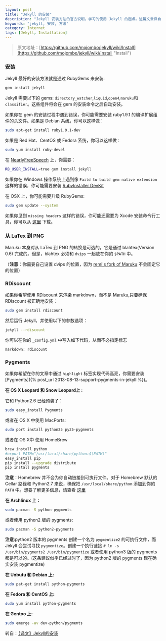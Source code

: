```yaml
---
layout: post
title: "Jekyll 的安装"
description: "Jekyll 安装方法的官方说明，学习的使用 Jekyll 的起点。这篇文章译自 Jekyll 的官方 Wiki，希望能对不熟悉英文的朋友们有所帮助。"
keywords: "jekyll, 安装, 方法"
category: Internet
tags: [Jekyll, Installation]
---
```


> 原文地址：[https://github.com/mojombo/jekyll/wiki/Install](https://github.com/mojombo/jekyll/wiki/Install "Install")

### 安装

Jekyll 最好的安装方法就是通过 RubyGems 来安装:

```bash
gem install jekyll
```

<!-- more -->
Jekyll 需要以下的 gems: `directory_watcher`,`liquid`,`open4`,`maruku`和`classifier`。这些组件将会在 gem 的安装命令之后自动安装。

如果你在 gem 的安装过程中遇到错误，你可能需要安装 ruby1.9.1 的编译扩展组件的头文件。如果是 Debian 系统，你可以这样做：

```bash
sudo apt-get install ruby1.9.1-dev
```

如果是 Red Hat、CentOS 或 Fedora 系统，你可以这样做：

```bash
sudo yum install ruby-devel
```

在 [NearlyFreeSpeech](https://www.nearlyfreespeech.net/ "NearlyFreeSpeech") 上，你需要：

```bash
RB_USER_INSTALL=true gem install jekyll
```

如果你在 Windows 操作系统上遇到像 `Faild to build gem native extension` 这样的错误，你可能需要安装 [RubyInstaller DevKit](https://github.com/oneclick/rubyinstaller/wiki/development-kit "RubyInstaller DevKit")

在 OSX 上，你可能需要升级 RubyGems:

```bash
sudo gem update --system 
```

如果你见到 `missing headers` 这样的错误，你可能还需要为 Xcode 安装命令行工具，你可以从 [这里](https://developer.apple.com/downloads/index.action) 下载。


### 从 LaTex 到 PNG

Maruku 本身对从 LaTex 到 PNG 的转换是可选的，它是通过 blahtex(Version 0.6) 完成的。但是，blahtex 必须和 `dvips` 一起放在你的 `$PATH` 中。

（**注意**：你需要自己设置 dvips 的位置，因为 [remi's fork of Maruku](http://github.com/remi/maruku/tree/master) 不会固定它的位置）



### RDiscount

如果你希望使用 [RDiscount](http://github.com/rtomayko/rdiscount/tree/master) 来渲染 markdown，而不是 [Maruku](http://maruku.rubyforge.org/),只要确保 RDiscount 被正确地安装：

```bash
sudo gem install rdiscount
```

然后运行 Jekyll，并使用以下的参数选项：

```bash
jekyll --rdiscount
```

你可以在你的 `_config.yml` 中写入如下代码，从而不必指定标志

```bash
markdown: rdiscount
```


### Pygments

如果你希望在你的文章中通过 `highlight` 标签实现代码高亮，你需要安装 [Pygments]({% post_url 2013-08-13-support-pygments-in-jekyll %})。

**在 OS X Leopard 和 Snow Leopard上 :**

它和 Python2.6 已经预装了：

```bash
sudo easy_install Pygments
```

或者在 OS X 中使用 MacPorts:

```bash
sudo port install python25 py25-pygments
```

或者在 OS X中 使用 HomeBrew

```bash
brew install python
#export PATH="/usr/local/share/python:$(PATH)"
easy_install pip
pip install --upgrade distribute
pip install pygments
```

**注意**：Homebrew 并不会为你自动链接到可执行文件。对于 Homebrew 默认的 Cellar 路径和 Python2.7 来说，确保把 `/usr/local/share/python` 添加到你的 `PATH` 中。想要了解更多信息，请查看 [这里](https://github.com/mxcl/homebrew/wiki/Homebrew-and-Python)

**在 Archlinux 上：**

```bash
sudo pacman -S python-pygments
```

或者使用 python2 版的 pygments:

```bash
sudo pacman -S python2-pygments
```

**注意**:python2 版本的 pygments 创建一个名为 `pygmentize2` 的可执行文件，而 Jekyll 会尝试寻找 `pygmentize`。创建一个执行链接 `# ln -s /usr/bin/pygments2 /usr/bin/pygmentize` 或者使用 python3 版的 pygments 都是可以的。(这条建议似乎已经过时了，因为 python2 版的 pygments 现在确实安装 pygmentize)

**在 Unbutu 和 Debian 上:**

```bash
sudo pat-get install python-pygments
```

**在 Fedora 和 CentOS 上:**

```bash
sudo yum install python-pygments
```

**在 Gentoo 上:**

```bash
sudo emerge -av dev-python/pygments
```

转自：[【译文】Jekyll的安装](http://zhouyichu.com/%E7%BF%BB%E8%AF%91/Jekyll-Wiki-Install.html)
